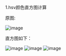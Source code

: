 1.hsv颜色直方图计算

原图:

![image](https://user-images.githubusercontent.com/49329953/117602900-54b6d600-b184-11eb-90af-0ab8f8012fc0.png)

直方图如下：

![image](https://user-images.githubusercontent.com/49329953/117602942-70ba7780-b184-11eb-8a63-93814c116be1.png)
![image](https://user-images.githubusercontent.com/49329953/117602952-7748ef00-b184-11eb-8c8e-e790258a81ea.png)
![image](https://user-images.githubusercontent.com/49329953/117602957-7d3ed000-b184-11eb-87c8-c573ae7382c7.png)


